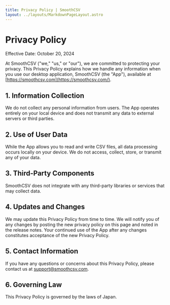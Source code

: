 ```yaml
---
title: Privacy Policy | SmoothCSV
layout: ../layouts/MarkdownPageLayout.astro
---
```


# Privacy Policy

Effective Date: October 20, 2024

At SmoothCSV ("we," "us," or "our"), we are committed to protecting your privacy. This Privacy Policy explains how we handle any information when you use our desktop application, SmoothCSV (the "App"), available at [https://smoothcsv.com](https://smoothcsv.com/).

## 1. Information Collection

We do not collect any personal information from users. The App operates entirely on your local device and does not transmit any data to external servers or third parties.

## 2. Use of User Data

While the App allows you to read and write CSV files, all data processing occurs locally on your device. We do not access, collect, store, or transmit any of your data.

## 3. Third-Party Components

SmoothCSV does not integrate with any third-party libraries or services that may collect data.

## 4. Updates and Changes

We may update this Privacy Policy from time to time. We will notify you of any changes by posting the new privacy policy on this page and noted in the release notes. Your continued use of the App after any changes constitutes acceptance of the new Privacy Policy.

## 5. Contact Information

If you have any questions or concerns about this Privacy Policy, please contact us at [support@smoothcsv.com](mailto:support@smoothcsv.com).

## 6. Governing Law

This Privacy Policy is governed by the laws of Japan.